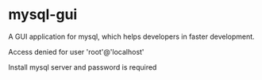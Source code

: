 # mysql-gui
A GUI application for mysql, which helps developers in faster development. 


Access denied for user 'root'@'localhost'

Install mysql server and password is required

